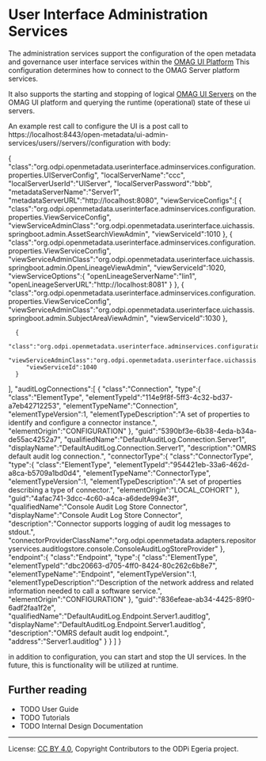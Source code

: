 <!-- SPDX-License-Identifier: CC-BY-4.0 -->
<!-- Copyright Contributors to the ODPi Egeria project. -->
 
# User Interface Administration Services

The administration services support the configuration of the open metadata and governance user interface services
within the [OMAG UI Platform](docs/concepts/omag-ui-platform.md)
This configuration determines how to connect to the OMAG Server platform services.

It also supports the starting and stopping of logical [OMAG UI Servers](docs/concepts/logical-ui-server.md)
on the OMAG UI platform and querying the runtime (operational) state of these ui servers.

An example rest call to configure the UI is a post call to https://localhost:8443/open-metadata/ui-admin-services/users/<userid>/servers/<server>/configuration
with body:

{
   "class":"org.odpi.openmetadata.userinterface.adminservices.configuration.properties.UIServerConfig",
   "localServerName":"ccc",
   "localServerUserId":"UIServer",
   "localServerPassword":"bbb",
   "metadataServerName":"Server1",
   "metadataServerURL":"http://localhost:8080",
   "viewServiceConfigs":[
   	 {
         "class":"org.odpi.openmetadata.userinterface.adminservices.configuration.properties.ViewServiceConfig",
         "viewServiceAdminClass":"org.odpi.openmetadata.userinterface.uichassis.springboot.admin.AssetSearchViewAdmin",
          "viewServiceId":1010
      },
       {
         "class":"org.odpi.openmetadata.userinterface.adminservices.configuration.properties.ViewServiceConfig",
         "viewServiceAdminClass":"org.odpi.openmetadata.userinterface.uichassis.springboot.admin.OpenLineageViewAdmin",
         "viewServiceId":1020,
         "viewServiceOptions":{
            "openLineageServerName":"lin1",
            "openLineageServerURL":"http://localhost:8081"
         }
      },
      {
         "class":"org.odpi.openmetadata.userinterface.adminservices.configuration.properties.ViewServiceConfig",
         "viewServiceAdminClass":"org.odpi.openmetadata.userinterface.uichassis.springboot.admin.SubjectAreaViewAdmin",
         "viewServiceId":1030
      },

      {
         "class":"org.odpi.openmetadata.userinterface.adminservices.configuration.properties.ViewServiceConfig",
         "viewServiceAdminClass":"org.odpi.openmetadata.userinterface.uichassis.springboot.admin.TypeExplorerViewAdmin",
         "viewServiceId":1040
      }

   ],
   "auditLogConnections":[
         {
            "class":"Connection",
            "type":{
               "class":"ElementType",
               "elementTypeId":"114e9f8f-5ff3-4c32-bd37-a7eb42712253",
               "elementTypeName":"Connection",
               "elementTypeVersion":1,
               "elementTypeDescription":"A set of properties to identify and configure a connector instance.",
               "elementOrigin":"CONFIGURATION"
            },
            "guid":"5390bf3e-6b38-4eda-b34a-de55ac4252a7",
            "qualifiedName":"DefaultAuditLog.Connection.Server1",
            "displayName":"DefaultAuditLog.Connection.Server1",
            "description":"OMRS default audit log connection.",
            "connectorType":{
               "class":"ConnectorType",
               "type":{
                  "class":"ElementType",
                  "elementTypeId":"954421eb-33a6-462d-a8ca-b5709a1bd0d4",
                  "elementTypeName":"ConnectorType",
                  "elementTypeVersion":1,
                  "elementTypeDescription":"A set of properties describing a type of connector.",
                  "elementOrigin":"LOCAL_COHORT"
               },
               "guid":"4afac741-3dcc-4c60-a4ca-a6dede994e3f",
               "qualifiedName":"Console Audit Log Store Connector",
               "displayName":"Console Audit Log Store Connector",
               "description":"Connector supports logging of audit log messages to stdout.",
               "connectorProviderClassName":"org.odpi.openmetadata.adapters.repositoryservices.auditlogstore.console.ConsoleAuditLogStoreProvider"
            },
            "endpoint":{
               "class":"Endpoint",
               "type":{
                  "class":"ElementType",
                  "elementTypeId":"dbc20663-d705-4ff0-8424-80c262c6b8e7",
                  "elementTypeName":"Endpoint",
                  "elementTypeVersion":1,
                  "elementTypeDescription":"Description of the network address and related information needed to call a software service.",
                  "elementOrigin":"CONFIGURATION"
               },
               "guid":"836efeae-ab34-4425-89f0-6adf2faa1f2e",
               "qualifiedName":"DefaultAuditLog.Endpoint.Server1.auditlog",
               "displayName":"DefaultAuditLog.Endpoint.Server1.auditlog",
               "description":"OMRS default audit log endpoint.",
               "address":"Server1.auditlog"
            }
         }
      ]
}

in addition to configuration, you can start and stop the UI services. In the future, this is functionality will be
utilized at runtime.


## Further reading

* TODO User Guide
* TODO Tutorials
* TODO Internal Design Documentation

----
License: [CC BY 4.0](https://creativecommons.org/licenses/by/4.0/),
Copyright Contributors to the ODPi Egeria project.